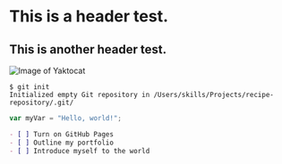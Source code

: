# This is a header test.
## This is another header test.

![Image of Yaktocat](https://octodex.github.com/images/yaktocat.png)

```
$ git init
Initialized empty Git repository in /Users/skills/Projects/recipe-repository/.git/
```

``` javascript
var myVar = "Hello, world!";
```

```md
- [ ] Turn on GitHub Pages
- [ ] Outline my portfolio
- [ ] Introduce myself to the world
```

